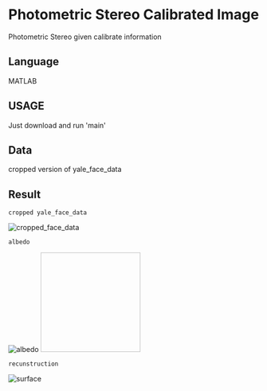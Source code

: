 # Photometric Stereo Calibrated Image

Photometric Stereo given calibrate information

## Language

MATLAB

## USAGE

Just download and run 'main'

## Data

cropped version of yale_face_data

## Result

```
cropped yale_face_data
```
![cropped_face_data](https://user-images.githubusercontent.com/24879626/57118725-39987b00-6da0-11e9-89b9-7d9d8d7e8dfb.jpg)

```
albedo
```
![albedo](https://user-images.githubusercontent.com/24879626/57118451-5fbd1b80-6d9e-11e9-97c1-3d952fe20e3f.png)
<img width="200" height="200"></img>

```
recunstruction
```
![surface](https://user-images.githubusercontent.com/24879626/57118701-1a99e900-6da0-11e9-90f1-52e11ff16ae5.png)

